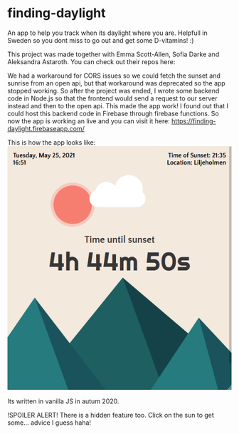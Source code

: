 # finding-daylight
An app to help you track when its daylight where you are. Helpfull in Sweden so you dont miss to go out and get some D-vitamins! :)

This project was made together with Emma Scott-Allen, Sofia Darke and Aleksandra Astaroth. You can check out their repos here:

We had a workaround for CORS issues so we could fetch the sunset and sunrise from an open api, but that workaround was deprecated so the app stopped working.
So after the project was ended, I wrote some backend code in Node.js so that the frontend would send a request to our server instead and then to the open api. This made the app work!
I found out that I could host this backend code in Firebase through firebase functions. So now the app is working an live and you can visit it here:
https://finding-daylight.firebaseapp.com/

This is how the app looks like:
![Pic of how it looks like](./public/images/picOfFindingDaylight.png)

Its written in vanilla JS in autum 2020.

!SPOILER ALERT!
There is a hidden feature too. Click on the sun to get some... advice I guess haha!
